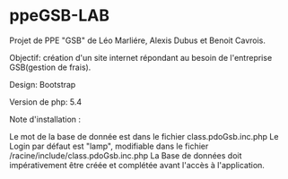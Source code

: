 # ppeGSB-LAB

Projet de PPE "GSB" de Léo Marliére, Alexis Dubus et Benoit Cavrois.

Objectif: création d'un site internet répondant au besoin de l'entreprise GSB(gestion de frais).

Design: Bootstrap

Version de php: 5.4

Note d'installation :

Le mot de la base de donnée est dans le fichier class.pdoGsb.inc.php
Le Login par défaut est "lamp", modifiable dans le fichier /racine/include/class.pdoGsb.inc.php
La Base de données doit impérativement être créée et complétée avant l'accès à l'application.
